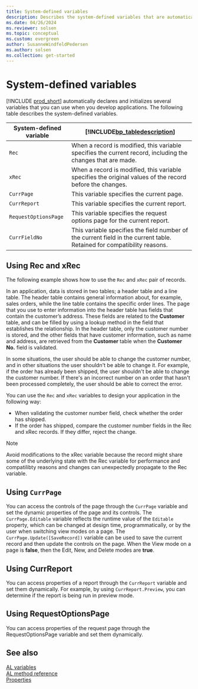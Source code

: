 ```yaml
---
title: System-defined variables
description: Describes the system-defined variables that are automatically declared and initialized in AL for Business Central.
ms.date: 04/26/2024
ms.reviewer: solsen
ms.topic: conceptual
ms.custom: evergreen
author: SusanneWindfeldPedersen
ms.author: solsen
ms.collection: get-started
---
```


# System-defined variables

[!INCLUDE [prod_short](includes/prod_short.md)] automatically declares and initializes several variables that you can use when you develop applications. The following table describes the system-defined variables.  

|System-defined variable|[!INCLUDE[bp_tabledescription](includes/bp_tabledescription_md.md)]|  
|------------------------------|---------------------------------------|  
|`Rec`|When a record is modified, this variable specifies the current record, including the changes that are made.|  
|`xRec`|When a record is modified, this variable specifies the original values of the record before the changes.|  
|`CurrPage`|This variable specifies the current page.|  
|`CurrReport`|This variable specifies the current report.|  
|`RequestOptionsPage`|This variable specifies the request options page for the current report.|  
|`CurrFieldNo`|This variable specifies the field number of the current field in the current table. Retained for compatibility reasons.| 

## Using Rec and xRec

The following example shows how to use the `Rec` and `xRec` pair of records.  

In an application, data is stored in two tables; a header table and a line table. The header table contains general information about, for example, sales orders, while the line table contains the specific order lines. The page that you use to enter information into the header table has fields that contain the customer’s address. These fields are related to the **Customer** table, and can be filled by using a lookup method in the field that establishes the relationship. In the header table, only the customer number is stored, and the other fields that have customer information, such as name and address, are retrieved from the **Customer** table when the **Customer No.** field is validated.  

In some situations, the user should be able to change the customer number, and in other situations the user shouldn't be able to change it. For example, if the order has already been shipped, the user shouldn't be able to change the customer number. If there's an incorrect number on an order that hasn't been processed completely, the user should be able to correct the error.  

You can use the `Rec` and `xRec` variables to design your application in the following way:  

- When validating the customer number field, check whether the order has shipped.  
- If the order has shipped, compare the customer number fields in the Rec and xRec records. If they differ, reject the change.

> [!NOTE]
> Avoid modifications to the xRec variable because the record might share some of the underlying state with the Rec variable for performance and compatilibty reasons and changes can unexpectedly propagate to the Rec variable.

## Using `CurrPage`

You can access the controls of the page through the `CurrPage` variable and set the dynamic properties of the page and its controls. The `CurrPage.Editable` variable reflects the runtime value of the `Editable` property, which can be changed at design time, programmatically, or by the user when switching view modes on a page. The `CurrPage.Update([SaveRecord])` variable can be used to save the current record and then update the controls on the page. When the View mode on a page is **false**, then the Edit, New, and Delete modes are **true**.

## Using CurrReport

You can access properties of a report through the `CurrReport` variable and set them dynamically. For example, by using `CurrReport.Preview`, you can determine if the report is being run in preview mode.  

## Using RequestOptionsPage

You can access properties of the request page through the RequestOptionsPage variable and set them dynamically. 

## See also

[AL variables](devenv-al-variables.md)  
[AL method reference](methods-auto/library.md)  
[Properties](properties/devenv-properties.md)  
